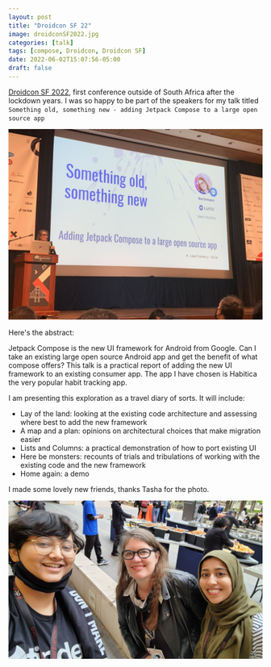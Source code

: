 ```yaml
---
layout: post
title: "Droidcon SF 22"
image: droidconSF2022.jpg
categories: [talk]
tags: [compose, Droidcon, Droidcon SF]
date: 2022-06-02T15:07:56-05:00
draft: false
---
```

[Droidcon SF 2022](https://www.sf.droidcon.com/), first conference outside of South Africa after the lockdown years. I was so happy to be part of the speakers for my talk titled `Something old, something new - adding Jetpack Compose to a large open source app` 

![On stage](dcsf22_maia.jpg)

Here's the abstract:

Jetpack Compose is the new UI framework for Android from Google. Can I take an existing large open source Android app and get the benefit of what compose offers? This talk is a practical report of adding the new UI framework to an existing consumer app. The app I have chosen is Habitica the very popular habit tracking app.

I am presenting this exploration as a travel diary of sorts. It will include:
* Lay of the land: looking at the existing code architecture and assessing where best to add the new framework
* A map and a plan: opinions on architectural choices that make migration easier
* Lists and Columns: a practical demonstration of how to port existing UI
* Here be monsters: recounts of trials and tribulations of working with the existing code and the new framework
* Home again: a demo

I made some lovely new friends, thanks Tasha for the photo.

![Friends](dcsf22_newfriends.jpg)